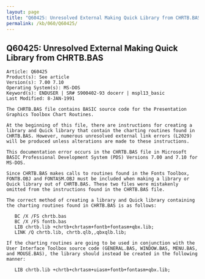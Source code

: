 ```yaml
---
layout: page
title: "Q60425: Unresolved External Making Quick Library from CHRTB.BAS"
permalink: /kb/060/Q60425/
---
```


## Q60425: Unresolved External Making Quick Library from CHRTB.BAS

	Article: Q60425
	Product(s): See article
	Version(s): 7.00 7.10
	Operating System(s): MS-DOS
	Keyword(s): ENDUSER | SR# S900402-93 docerr | mspl13_basic
	Last Modified: 8-JAN-1991
	
	The CHRTB.BAS file contains BASIC source code for the Presentation
	Graphics Toolbox Chart Routines.
	
	At the beginning of this file, there are instructions for creating a
	library and Quick library that contain the charting routines found in
	CHRTB.BAS. However, numerous unresolved external link errors (L2029)
	will be produced unless alterations are made to these instructions.
	
	This documentation error occurs in the CHRTB.BAS file in Microsoft
	BASIC Professional Development System (PDS) Versions 7.00 and 7.10 for
	MS-DOS.
	
	Since CHRTB.BAS makes calls to routines found in the Fonts Toolbox,
	FONTB.OBJ and FONTASM.OBJ must be included when making a library or
	Quick library out of CHRTB.BAS. These two files were mistakenly
	omitted from the instructions found in the CHRTB.BAS file.
	
	The correct method of creating a library and Quick library containing
	the charting routines found in CHRTB.BAS is as follows:
	
	   BC /X /FS chrtb.bas
	   BC /X /FS fontb.bas
	   LIB chrtb.lib +chrtb+chrtasm+fontb+fontasm+qbx.lib;
	   LINK /Q chrtb.lib, chrtb.qlb,,qbxqlb.lib;
	
	If the charting routines are going to be used in conjunction with the
	User Interface Toolbox source code (GENERAL.BAS, WINDOW.BAS, MENU.BAS,
	and MOUSE.BAS), the library should instead be created in the following
	manner:
	
	   LIB chrtb.lib +chrtb+chrtasm+uiasm+fontb+fontasm+qbx.lib;
